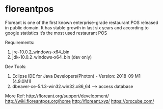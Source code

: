 # floreantpos
Floreant is one of the first known enterprise-grade restaurant POS released in public domain. It has stable growth in last six years and according to google statistics it’s the most used restaurant POS

Requirements:
1. jre-10.0.2_windows-x64_bin
2. jdk-10.0.2_windows-x64_bin (dev only)

Dev Tools:
1. Eclipse IDE for Java Developers(Photon) - Version: 2018-09 M1 (4.9.0M1)
2. dbeaver-ce-5.1.3-win32.win32.x86_64 --> access database 

More Ref:
http://floreant.org/support/development/ 
http://wiki.floreantpos.org/home 
http://floreant.xyz/
https://orocube.com/ 
